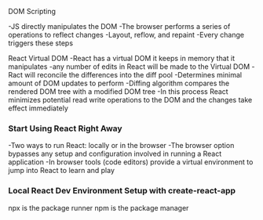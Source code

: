 DOM Scripting

-JS directly manipulates the DOM
-The browser performs a series of operations to reflect changes
-Layout, reflow, and repaint
-Every change triggers these steps

React Virtual DOM
-React has a virtual DOM it keeps in memory that it manipulates
-any number of edits in React will be made to the Virtual DOM
-Ract will reconcile the differences into the diff pool
-Determines minimal amount of DOM updates to perform
-Diffing algorithm compares the rendered DOM tree with a modified DOM tree
-In this process React minimizes potential read write operations to the DOM and the changes take effect immediately

### Start Using React Right Away

-Two ways to run React: locally or in the browser
-The browser option bypasses any setup and configuration involved in running a React application
-In browser tools (code editors) provide a virtual environment to jump into React to learn and play

### Local React Dev Environment Setup with create-react-app

npx is the package runner
npm is the package manager
